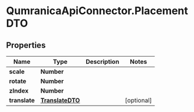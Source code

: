 # QumranicaApiConnector.PlacementDTO

## Properties

Name | Type | Description | Notes
------------ | ------------- | ------------- | -------------
**scale** | **Number** |  | 
**rotate** | **Number** |  | 
**zIndex** | **Number** |  | 
**translate** | [**TranslateDTO**](TranslateDTO.md) |  | [optional] 


